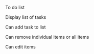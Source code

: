 To do list

Display list of tasks

Can add task to list

Can remove individual items or all items

Can edit items